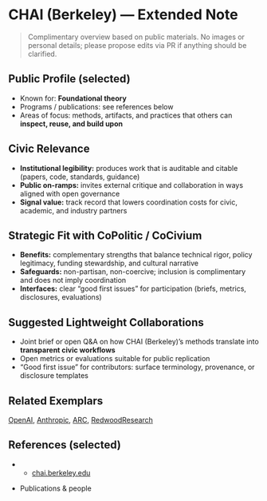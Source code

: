 # CHAI (Berkeley) — Extended Note

> Complimentary overview based on public materials. No images or personal details; please propose edits via PR if anything should be clarified.

## Public Profile (selected)
- Known for: **Foundational theory**
- Programs / publications: see references below
- Areas of focus: methods, artifacts, and practices that others can **inspect, reuse, and build upon**

## Civic Relevance
- **Institutional legibility:** produces work that is auditable and citable (papers, code, standards, guidance)
- **Public on-ramps:** invites external critique and collaboration in ways aligned with open governance
- **Signal value:** track record that lowers coordination costs for civic, academic, and industry partners

## Strategic Fit with CoPolitic / CoCivium
- **Benefits:** complementary strengths that balance technical rigor, policy legitimacy, funding stewardship, and cultural narrative
- **Safeguards:** non-partisan, non-coercive; inclusion is complimentary and does not imply coordination
- **Interfaces:** clear “good first issues” for participation (briefs, metrics, disclosures, evaluations)

## Suggested Lightweight Collaborations
- Joint brief or open Q&A on how CHAI (Berkeley)’s methods translate into **transparent civic workflows**
- Open metrics or evaluations suitable for public replication
- “Good first issue” for contributors: surface terminology, provenance, or disclosure templates

## Related Exemplars
[OpenAI](/funders/OpenAI.md), [Anthropic](/funders/Anthropic.md), [ARC](/funders/ARC.md), [RedwoodResearch](/funders/RedwoodResearch.md)

## References (selected)
- * [chai.berkeley.edu](https://humancompatible.ai/)
* Publications & people
